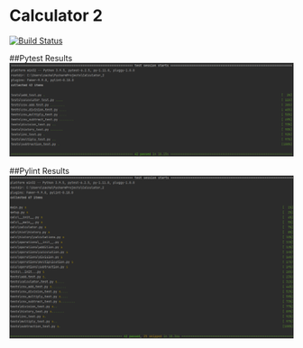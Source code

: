 # Calculator 2
[![Build Status](https://app.travis-ci.com/ZacharyVeliky/Calculator_2.svg?branch=main)](https://app.travis-ci.com/ZacharyVeliky/Calculator_2)

##Pytest Results
![Pytest](https://github.com/ZacharyVeliky/Calculator_2/blob/main/pytest_screenshots/pytest.png)

##Pylint Results
![Pylint](https://github.com/ZacharyVeliky/Calculator_2/blob/main/pytest_screenshots/pylint.png)

